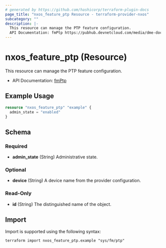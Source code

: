 ```yaml
---
# generated by https://github.com/hashicorp/terraform-plugin-docs
page_title: "nxos_feature_ptp Resource - terraform-provider-nxos"
subcategory: ""
description: |-
  This resource can manage the PTP feature configuration.
  API Documentation: fmPtp https://pubhub.devnetcloud.com/media/dme-docs-10-2-2/docs/Feature%20Management/fm:Ptp/
---
```


# nxos_feature_ptp (Resource)

This resource can manage the PTP feature configuration.

- API Documentation: [fmPtp](https://pubhub.devnetcloud.com/media/dme-docs-10-2-2/docs/Feature%20Management/fm:Ptp/)

## Example Usage

```terraform
resource "nxos_feature_ptp" "example" {
  admin_state = "enabled"
}
```

<!-- schema generated by tfplugindocs -->
## Schema

### Required

- **admin_state** (String) Administrative state.

### Optional

- **device** (String) A device name from the provider configuration.

### Read-Only

- **id** (String) The distinguished name of the object.

## Import

Import is supported using the following syntax:

```shell
terraform import nxos_feature_ptp.example "sys/fm/ptp"
```
